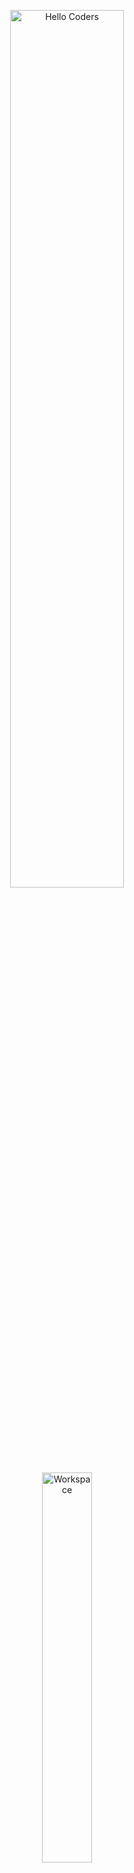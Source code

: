 <div align="center">

<img src="https://github.com/SP-XD/SP-XD/blob/main/images/hellocoders_rounded.gif?raw=true" href="https://github.com/sp-xd" alt="Hello Coders" width="60%"/> <br>
<img src="https://github.com/SP-XD/SP-XD/blob/main/images/dev-working_rounded.gif?raw=true" href="https://github.com/sp-xd" alt="Workspace"  width="40%"/><br> 


</div>

# 👋 Hi, I'm Nitesh Kushwaha

I’m a **developer, entrepreneur, and AI enthusiast**. Glad to have you here exploring my work!  
I build full-stack web apps, work on AI automation, and love learning new technologies.

---

## 🔗 Connect with me
[![Instagram Badge](https://img.shields.io/badge/-niteshh.dk-E4405F?style=flat-square&logo=instagram&logoColor=white&link=https://www.instagram.com/niteshh.dk/)](https://www.instagram.com/niteshh.dk/) [![YouTube Badge](https://img.shields.io/badge/-niteshdk9-FF0000?style=flat-square&logo=youtube&logoColor=white&link=https://www.youtube.com/@niteshdk9)](https://www.youtube.com/@niteshdk9) [![Discord Badge](https://img.shields.io/badge/-nittesh.dk-5865F2?style=flat-square&logo=discord&logoColor=white&link=https://discordapp.com/users/nittesh.dk)](https://discordapp.com/users/nittesh.dk) [![Facebook Badge](https://img.shields.io/badge/-nitesh.dk-1877F2?style=flat-square&logo=facebook&logoColor=white&link=https://www.facebook.com/share/1BLMymU7dD/)](https://www.facebook.com/share/1BLMymU7dD/) [![Gmail Badge](https://img.shields.io/badge/-niteshdk11@gmail.com-c14438?style=flat-square&logo=Gmail&logoColor=white&link=mailto:niteshdk11@gmail.com)](mailto:niteshdk11@gmail.com) [![LinkedIn](https://img.shields.io/badge/LinkedIn-0A66C2?style=flat&logo=linkedin&logoColor=white)](https://www.linkedin.com/in/nitesh-dk/) [![GitHub](https://img.shields.io/badge/GitHub-181717?style=flat&logo=github&logoColor=white)](https://github.com/nitesh11-dk)

## 🚀💻 Technologies & Tools
![JavaScript](https://img.shields.io/badge/-JavaScript-black?style=flat-square&logo=javascript) ![TypeScript](https://img.shields.io/badge/-TypeScript-007ACC?style=flat-square&logo=typescript) ![Python](https://img.shields.io/badge/-Python-black?style=flat-square&logo=python) ![Rust](https://img.shields.io/badge/-Rust-black?style=flat-square&logo=rust)  
![HTML5](https://img.shields.io/badge/-HTML5-E34F26?style=flat-square&logo=html5&logoColor=white)  ![CSS3](https://img.shields.io/badge/-CSS3-1572B6?style=flat-square&logo=css3)  ![React](https://img.shields.io/badge/-React-black?style=flat-square&logo=react)  ![Next.js](https://img.shields.io/badge/-Next.js-%23000000?style=flat-square&logo=nextdotjs)  ![Node.js](https://img.shields.io/badge/-Node.js-black?style=flat-square&logo=node.js)  ![Express](https://img.shields.io/badge/-Express-black?style=flat-square&logo=express)  ![Nginx](https://img.shields.io/badge/-Nginx-black?style=flat-square&logo=nginx)  ![Apache](https://img.shields.io/badge/-Apache-black?style=flat-square&logo=apache)  
![Docker](https://img.shields.io/badge/-Docker-black?style=flat-square&logo=docker)  ![Kubernetes](https://img.shields.io/badge/-Kubernetes-black?style=flat-square&logo=kubernetes)  ![Jenkins](https://img.shields.io/badge/-Jenkins-black?style=flat-square&logo=jenkins)  ![AWS](https://img.shields.io/badge/-AWS-black?style=flat-square&logo=amazonaws)  ![MongoDB](https://img.shields.io/badge/-MongoDB-black?style=flat-square&logo=mongodb)  ![PostgreSQL](https://img.shields.io/badge/-PostgreSQL-336791?style=flat-square&logo=postgresql)  ![MySQL](https://img.shields.io/badge/-MySQL-black?style=flat-square&logo=mysql)  
![Prisma](https://img.shields.io/badge/-Prisma-black?style=flat-square&logo=prisma)  ![Clerk](https://img.shields.io/badge/-Clerk-black?style=flat-square&logo=clerk)  ![Supabase](https://img.shields.io/badge/-Supabase-black?style=flat-square&logo=supabase)  ![Firebase](https://img.shields.io/badge/-Firebase-black?style=flat-square&logo=firebase)![Git](https://img.shields.io/badge/-Git-black?style=flat-square&logo=git)![GitHub](https://img.shields.io/badge/-GitHub-181717?style=flat-square&logo=github) 

---

## 𝗖𝘂𝗿𝗿𝗲𝗻𝘁𝗹𝘆 𝘄𝗼𝗿𝗸𝗶𝗻𝗴 𝗼𝗻

[![Auth UI Vue](https://svg.bookmark.style/api?url=https://github.com/nuxtbase/auth-ui-vue&mode=light&style=horizontal)](https://github.com/nuxtbase/auth-ui-vue)
[![vue-command-palette](https://svg.bookmark.style/api?url=https://github.com/xiaoluoboding/vue-command-palette&mode=dark&style=horizontal)](https://github.com/xiaoluoboding/vue-command-palette)
[![vue-sonner](https://svg.bookmark.style/api?url=https://github.com/xiaoluoboding/vue-sonner&mode=light&style=horizontal)](https://github.com/xiaoluoboding/vue-sonner)






<p align="center"><strong>Code Cycle</strong></p>
<div style="display: flex; justify-content: center; align-items: center; gap: 20px;">
  <img src="https://raw.githubusercontent.com/Tarikul-Islam-Anik/Animated-Fluent-Emojis/master/Emojis/Smilies/Face%20with%20Spiral%20Eyes.png" width="80" alt="Broken system!"/>
  <img src="https://raw.githubusercontent.com/Tarikul-Islam-Anik/Animated-Fluent-Emojis/master/Emojis/Smilies/Relieved%20Face.png" width="80" alt="It's working!"/>
  <img src="https://raw.githubusercontent.com/Tarikul-Islam-Anik/Animated-Fluent-Emojis/master/Emojis/Smilies/Astonished%20Face.png" width="80" alt="It's working but you don't know how!"/>
</div>
